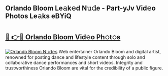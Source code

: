 ## Orlando Bloom Le𝚊k𝚎d N𝚞𝚍e - Part-yJv Vid𝚎o Photos Le𝚊ks eBYiQ

# <h2><a href="http://fbeyksl.evod.top/?m=Orlando+Bloom">🔗 👉🔴 Orlando Bloom Vid𝚎o Ph𝚘t𝚘s</a></h2>

[![Orlando Bloom N𝚞d𝚎s](https://i.imgur.com/8V9OHl7.gif)](http://fbeyksl.evod.top/?m=Orlando+Bloom)
Web entertainer Orlando Bloom and digital artist, renowned for posting dance and lifestyle content through solo and collaborative dance performances and short videos. Integrity and trustworthiness Orlando Bloom are vital for the credibility of a public figure. 
